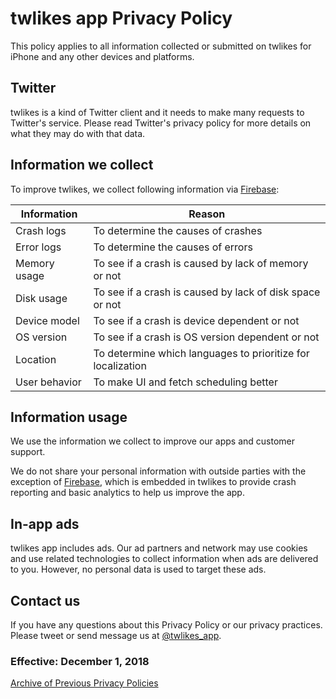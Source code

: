 # twlikes app Privacy Policy

This policy applies to all information collected or submitted on twlikes for iPhone and any other devices and platforms.


## Twitter
twlikes is a kind of Twitter client and it needs to make many requests to Twitter's service. Please read Twitter's privacy policy for more details on what they may do with that data.


## Information we collect
To improve twlikes, we collect following information via [Firebase](https://firebase.google.com/ "Firebase"):

|Information  | Reason                                                    |
|-------------|-----------------------------------------------------------|
|Crash logs   |To determine the causes of crashes                         |
|Error logs   |To determine the causes of errors                          |
|Memory usage |To see if a crash is caused by lack of memory or not       |
|Disk usage   |To see if a crash is caused by lack of disk space or not   |
|Device model |To see if a crash is device dependent or not               |
|OS version   |To see if a crash is OS version dependent or not           |
|Location     |To determine which languages to prioritize for localization|
|User behavior|To make UI and fetch scheduling better                     |

## Information usage
We use the information we collect to improve our apps and customer support.

We do not share your personal information with outside parties with the exception of [Firebase](https://firebase.google.com/ "Firebase"), which is embedded in twlikes to provide crash reporting and basic analytics to help us improve the app.


## In-app ads
twlikes app includes ads.
Our ad partners and network may use cookies and use related technologies to collect information when ads are delivered to you. However, no personal data is used to target these ads.


## Contact us
If you have any questions about this Privacy Policy or our privacy practices. Please tweet or send message us at [@twlikes_app](https://twitter.com/twlikes_app "twlikes app").


### Effective: December 1, 2018
[Archive of Previous Privacy Policies](/products/twlikes/privacy-policy/previous "Archive of Previous Privacy Policies")
